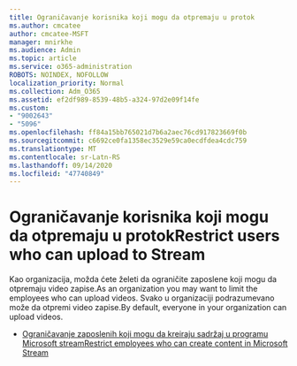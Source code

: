```yaml
---
title: Ograničavanje korisnika koji mogu da otpremaju u protok
ms.author: cmcatee
author: cmcatee-MSFT
manager: mnirkhe
ms.audience: Admin
ms.topic: article
ms.service: o365-administration
ROBOTS: NOINDEX, NOFOLLOW
localization_priority: Normal
ms.collection: Adm_O365
ms.assetid: ef2df989-8539-48b5-a324-97d2e09f14fe
ms.custom:
- "9002643"
- "5096"
ms.openlocfilehash: ff84a15bb765021d7b6a2aec76cd917823669f0b
ms.sourcegitcommit: c6692ce0fa1358ec3529e59ca0ecdfdea4cdc759
ms.translationtype: MT
ms.contentlocale: sr-Latn-RS
ms.lasthandoff: 09/14/2020
ms.locfileid: "47740849"
---
```

# <a name="restrict-users-who-can-upload-to-stream"></a><span data-ttu-id="4b927-102">Ograničavanje korisnika koji mogu da otpremaju u protok</span><span class="sxs-lookup"><span data-stu-id="4b927-102">Restrict users who can upload to Stream</span></span>

<span data-ttu-id="4b927-103">Kao organizacija, možda ćete želeti da ograničite zaposlene koji mogu da otpremaju video zapise.</span><span class="sxs-lookup"><span data-stu-id="4b927-103">As an organization you may want to limit the employees who can upload videos.</span></span> <span data-ttu-id="4b927-104">Svako u organizaciji podrazumevano može da otpremi video zapise.</span><span class="sxs-lookup"><span data-stu-id="4b927-104">By default, everyone in your organization can upload videos.</span></span>

- [<span data-ttu-id="4b927-105">Ograničavanje zaposlenih koji mogu da kreiraju sadržaj u programu Microsoft stream</span><span class="sxs-lookup"><span data-stu-id="4b927-105">Restrict employees who can create content in Microsoft Stream</span></span>](https://docs.microsoft.com/stream/restrict-uploaders)
